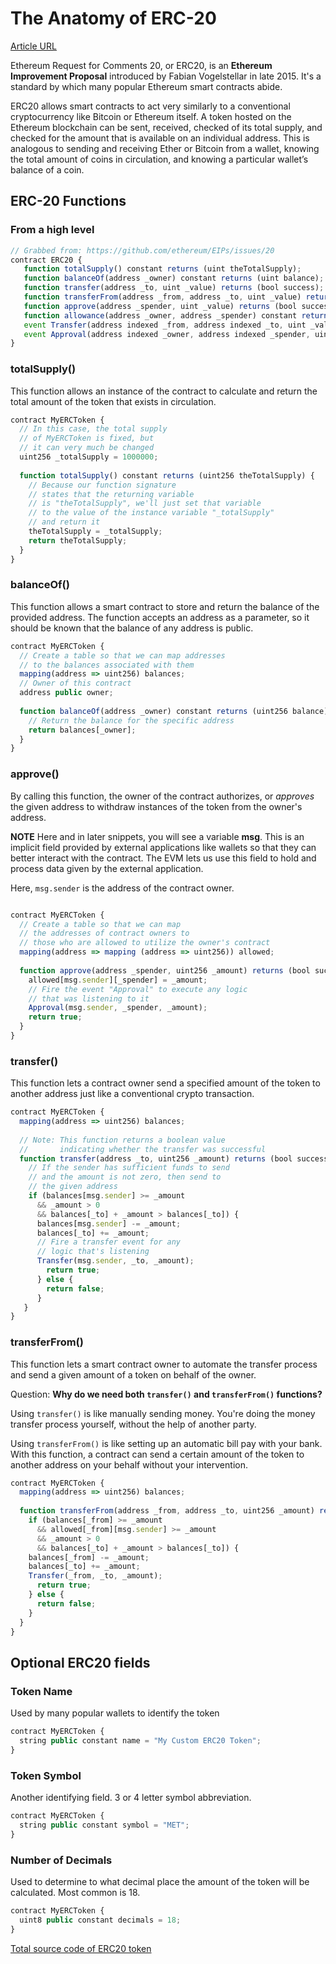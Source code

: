 # The Anatomy of ERC-20

[Article URL](https://medium.com/blockchannel/the-anatomy-of-erc20-c9e5c5ff1d02)

Ethereum Request for Comments 20, or ERC20, is an **Ethereum Improvement Proposal** introduced by Fabian Vogelstellar in late 2015. It's a standard by which many popular Ethereum smart contracts abide.

ERC20 allows smart contracts to act very similarly to a conventional cryptocurrency like Bitcoin or Ethereum itself. A token hosted on the Ethereum blockchain can be sent, received, checked of its total supply, and checked for the amount that is available on an individual address. This is analogous to sending and receiving Ether or Bitcoin from a wallet, knowing the total amount of coins in circulation, and knowing a particular wallet’s balance of a coin.

## ERC-20 Functions

### From a high level

```js
// Grabbed from: https://github.com/ethereum/EIPs/issues/20
contract ERC20 {
   function totalSupply() constant returns (uint theTotalSupply);
   function balanceOf(address _owner) constant returns (uint balance);
   function transfer(address _to, uint _value) returns (bool success);
   function transferFrom(address _from, address _to, uint _value) returns (bool success);
   function approve(address _spender, uint _value) returns (bool success);
   function allowance(address _owner, address _spender) constant returns (uint remaining);
   event Transfer(address indexed _from, address indexed _to, uint _value);
   event Approval(address indexed _owner, address indexed _spender, uint _value);
}
```

### totalSupply()

This function allows an instance of the contract to calculate and return the total amount of the token that exists in circulation.

```js
contract MyERCToken {
  // In this case, the total supply
  // of MyERCToken is fixed, but
  // it can very much be changed
  uint256 _totalSupply = 1000000;
  
  function totalSupply() constant returns (uint256 theTotalSupply) {
    // Because our function signature
    // states that the returning variable
    // is "theTotalSupply", we'll just set that variable
    // to the value of the instance variable "_totalSupply"
    // and return it
    theTotalSupply = _totalSupply;
    return theTotalSupply;
  }
}
```

### balanceOf()

This function allows a smart contract to store and return the balance of the provided address. The function accepts an address as a parameter, so it should be known that the balance of any address is public.

```js
contract MyERCToken {
  // Create a table so that we can map addresses
  // to the balances associated with them
  mapping(address => uint256) balances;
  // Owner of this contract
  address public owner;
  
  function balanceOf(address _owner) constant returns (uint256 balance) {
    // Return the balance for the specific address
    return balances[_owner];
  }
}
```

### approve()

By calling this function, the owner of the contract authorizes, or *approves* the given address to withdraw instances of the token from the owner's address.

**NOTE** Here and in later snippets, you will see a variable **msg**. This is an implicit field provided by external applications like wallets so that they can better interact with the contract. The EVM lets us use this field to hold and process data given by the external application.

Here, `msg.sender` is the address of the contract owner.

```js

contract MyERCToken {
  // Create a table so that we can map
  // the addresses of contract owners to
  // those who are allowed to utilize the owner's contract
  mapping(address => mapping (address => uint256)) allowed;
  
  function approve(address _spender, uint256 _amount) returns (bool success) {
    allowed[msg.sender][_spender] = _amount;
    // Fire the event "Approval" to execute any logic
    // that was listening to it
    Approval(msg.sender, _spender, _amount);
    return true;
  }
}
```

### transfer()

This function lets a contract owner send a specified amount of the token to another address just like a conventional crypto transaction.

```js
contract MyERCToken {
  mapping(address => uint256) balances;
  
  // Note: This function returns a boolean value
  //       indicating whether the transfer was successful
  function transfer(address _to, uint256 _amount) returns (bool success) {
    // If the sender has sufficient funds to send
    // and the amount is not zero, then send to
    // the given address
    if (balances[msg.sender] >= _amount 
      && _amount > 0
      && balances[_to] + _amount > balances[_to]) {
      balances[msg.sender] -= _amount;
      balances[_to] += _amount;
      // Fire a transfer event for any
      // logic that's listening
      Transfer(msg.sender, _to, _amount);
        return true;
      } else {
        return false;
      }
   }
}
```

### transferFrom()

This function lets a smart contract owner to automate the transfer process and send a given amount of a token on behalf of the owner.

Question: **Why do we need both `transfer()` and `transferFrom()` functions?**

Using `transfer()` is like manually sending money. You're doing the money transfer process yourself, without the help of another party.

Using `transferFrom()` is like setting up an automatic bill pay with your bank. With this function, a contract can send a certain amount of the token to another address on your behalf without your intervention.

```js
contract MyERCToken {
  mapping(address => uint256) balances;
  
  function transferFrom(address _from, address _to, uint256 _amount) returns (bool success) {
    if (balances[_from] >= _amount
      && allowed[_from][msg.sender] >= _amount
      && _amount > 0
      && balances[_to] + _amount > balances[_to]) {
    balances[_from] -= _amount;
    balances[_to] += _amount;
    Transfer(_from, _to, _amount);
      return true;
    } else {
      return false;
    }
  }
}
```

## Optional ERC20 fields

### Token Name

Used by many popular wallets to identify the token

```js
contract MyERCToken {
  string public constant name = "My Custom ERC20 Token";
}
```

### Token Symbol

Another identifying field. 3 or 4 letter symbol abbreviation.

```js
contract MyERCToken {
  string public constant symbol = "MET";
}
```

### Number of Decimals

Used to determine to what decimal place the amount of the token will be calculated. Most common is 18.

```js
contract MyERCToken {
  uint8 public constant decimals = 18;
}
```

[Total source code of ERC20 token](https://gist.github.com/aunyks/aa97affc1dc47ba6ca881f9bf7897637)

